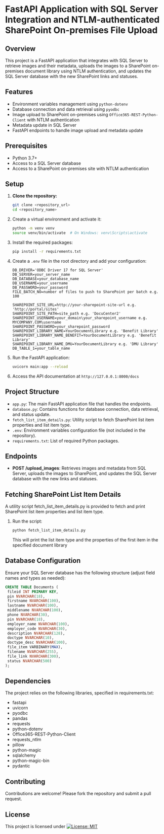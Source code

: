# FastAPI Application with SQL Server Integration and NTLM-authenticated SharePoint On-premises File Upload

## Overview
This project is a FastAPI application that integrates with SQL Server to retrieve images and their metadata, uploads the images to a SharePoint on-premises document library using NTLM authentication, and updates the SQL Server database with the new SharePoint links and statuses.

## Features
- Environment variables management using `python-dotenv`
- Database connection and data retrieval using `pyodbc`
- Image upload to SharePoint on-premises using `Office365-REST-Python-Client` with NTLM authentication
- Metadata update in SQL Server
- FastAPI endpoints to handle image upload and metadata update

## Prerequisites
- Python 3.7+
- Access to a SQL Server database
- Access to a SharePoint on-premises site with NTLM authentication

## Setup

1. **Clone the repository:**

   ```sh
   git clone <repository_url>
   cd <repository_name>

2. Create a virtual environment and activate it:

    ```sh
    python -m venv venv
    source venv/bin/activate  # On Windows: venv\Scripts\activate
    ```

3. Install the required packages:

    ```sh
    pip install -r requirements.txt
    ```

4. Create a `.env` file in the root directory and add your configuration:

    ```env
    DB_DRIVER='ODBC Driver 17 for SQL Server'
    DB_SERVER=your_server_name
    DB_DATABASE=your_database_name
    DB_USERNAME=your_username
    DB_PASSWORD=your_password
   FILE_BATCH_NO=number of files to push to SharePoint per batch e.g. 100

    SHAREPOINT_SITE_URL=http://your-sharepoint-site-url e.g. 'http://portal/sites'
    SHAREPOINT_SITE_PATH=site_path e.g. 'DocuCenter2'
    SHAREPOINT_USERNAME=your_domain\your_sharepoint_username e.g. MYCOMPANY.COM\username
    SHAREPOINT_PASSWORD=your_sharepoint_password
    SHAREPOINT_LIBRARY_NAME=YourDocumentLibrary e.g. 'Benefit Library'
    SHAREPOINT_LIBRARY_NAME_BENEFIT=YourDocumentLibrary e.g. 'Benefit Library'
    SHAREPOINT_LIBRARY_NAME_DMU=YourDocumentLibrary e.g. 'DMU Library'
    DB_TABLE_1=your_table_name
    ```

5. Run the FastAPI application:

    ```sh
    uvicorn main:app --reload
    ```

6. Access the API documentation at `http://127.0.0.1:8000/docs`

## Project Structure

- `app.py`: The main FastAPI application file that handles the endpoints.
- `database.py`: Contains functions for database connection, data retrieval, and status update.
- `fetch_list_item_details.py`: Utility script to fetch SharePoint list item properties and list item type.
- `.env`: Environment variables configuration file (not included in the repository).
- `requirements.txt`: List of required Python packages.

## Endpoints

- **POST /upload_images**: Retrieves images and metadata from SQL Server, uploads the images to SharePoint, and updates the SQL Server database with the new links and statuses.

## Fetching SharePoint List Item Details
A utility script fetch_list_item_details.py is provided to fetch and print SharePoint list item properties and list item type.

1. Run the script:

   ```sh
   python fetch_list_item_details.py
   ```
   This will print the list item type and the properties of the first item in the specified document library

## Database Configuration
Ensure your SQL Server database has the following structure (adjust field names and types as needed):

   ```sql
   CREATE TABLE Documents (
    fileid INT PRIMARY KEY,
    pin NVARCHAR(18),
    firstname NVARCHAR(100),
    lastname NVARCHAR(100),
    middlename NVARCHAR(100),
    phone NVARCHAR(30),
    pin NVARCHAR(18),
    employer_name NVARCHAR(100),
    employer_code NVARCHAR(30),
    description NVARCHAR(128),
    doctype NVARCHAR(10),
    doctype_desc NVARCHAR(100),
    file_item VARBINARY(MAX),
    filename NVARCHAR(255),
    file_link NVARCHAR(300),
    status NVARCHAR(500)
   );
   ```

## Dependencies
The project relies on the following libraries, specified in requirements.txt:

- fastapi
- uvicorn
- pyodbc
- pandas
- requests
- python-dotenv
- Office365-REST-Python-Client
- requests_ntlm
- pillow
- python-magic
- sqlalchemy
- python-magic-bin
- pydantic

## Contributing
Contributions are welcome! Please fork the repository and submit a pull request.

## License
This project is licensed under [![License: MIT](https://img.shields.io/badge/License-MIT-yellow.svg)](https://opensource.org/licenses/MIT)